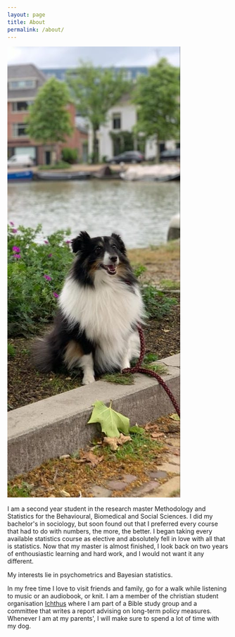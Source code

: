 ```yaml
---
layout: page
title: About
permalink: /about/
---
```


<style type="text/css">
body {
  padding: 0px;
}

.container {
  width: 100%;
  &__image {
    height: 500px;
    margin: 20px;
    float: left;
  }
  &__text {
    display: inline;
  }
}
</style> 

<div class="container">
  <img class="container__image" src="img_dog.jpeg"/>
  <div class="container__text">
    <p>I am a second year student in the research master Methodology and Statistics for the Behavioural, Biomedical and Social Sciences. I did my bachelor's in sociology, but soon found out that I preferred every course that had to do with numbers, the more, the better. I began taking every available statistics course as elective and absolutely fell in love with all that is statistics. Now that my master is almost finished, I look back on two years of enthousiastic learning and hard work, and I would not want it any different.</p>
    <p>My interests lie in psychometrics and Bayesian statistics.</p>
    <p>In my free time I love to visit friends and family, go for a walk while listening to music or an audiobook, or knit. I am a member of the                   christian student organisation <a href="https://ichthusutrecht.nl/">Ichthus</a> where I am part of a Bible study group and a committee that                 writes a report advising on long-term policy measures. Whenever I am at my parents', I will make sure to spend a lot of time with my dog.</p>
  </div>
</div>

